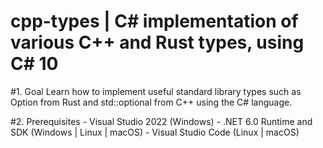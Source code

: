 # cpp-types | C# implementation of various C++ and Rust types, using C# 10

#1. Goal
Learn how to implement useful standard library types such as Option<T> from Rust and std::optional<T> from C++ using the C# language.

#2. Prerequisites
	- Visual Studio 2022 (Windows)
	- .NET 6.0 Runtime and SDK (Windows | Linux | macOS)
	- Visual Studio Code (Linux | macOS)